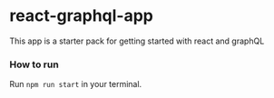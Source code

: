# react-graphql-app
This app is a starter pack for getting started with react and graphQL

### How to run
Run `npm run start` in your terminal.
